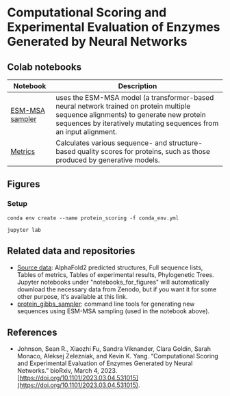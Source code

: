 # Computational Scoring and Experimental Evaluation of Enzymes Generated by Neural Networks



## Colab notebooks

| Notebook | Description |
| -------- | ----------- |
| [ESM-MSA sampler](https://colab.research.google.com/github/seanrjohnson/protein_scoring/blob/main/colab_notebooks/ESM_MSA_sequence_generation.ipynb) | uses the ESM-MSA model (a transformer-based neural network trained on protein multiple sequence alignments) to generate new protein sequences by iteratively mutating sequences from an input alignment. |
| [Metrics](https://github.com/seanrjohnson/protein_scoring/blob/main/colab_notebooks/Protein_Metrics.ipynb) | Calculates various sequence- and structure-based quality scores for proteins, such as those produced by generative models. | 


## Figures

### Setup

```shell
conda env create --name protein_scoring -f conda_env.yml

jupyter lab
```

## Related data and repositories

- [Source data](https://zenodo.org/record/7808981): AlphaFold2 predicted structures, Full sequence lists, Tables of metrics, Tables of experimental results, Phylogenetic Trees. Jupyter notebooks under "notebooks_for_figures" will automatically download the necessary data from Zenodo, but if you want it for some other purpose, it's available at this link.
- [protein_gibbs_sampler](https://github.com/seanrjohnson/protein_gibbs_sampler): command line tools for generating new sequences using ESM-MSA sampling (used in the notebook above). 

## References

- Johnson, Sean R., Xiaozhi Fu, Sandra Viknander, Clara Goldin, Sarah Monaco, Aleksej Zelezniak, and Kevin K. Yang. “Computational Scoring and Experimental Evaluation of Enzymes Generated by Neural Networks.” bioRxiv, March 4, 2023. [https://doi.org/10.1101/2023.03.04.531015](https://doi.org/10.1101/2023.03.04.531015).


